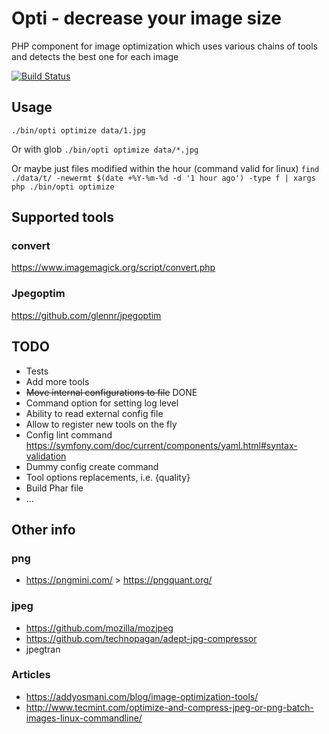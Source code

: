# Opti - decrease your image size
PHP component for image optimization which uses various chains of tools and detects the best one for each image

[![Build Status](https://travis-ci.org/rdeanar/opti.svg?branch=master)](https://travis-ci.org/rdeanar/opti)


## Usage

`./bin/opti optimize data/1.jpg`

Or with glob
`./bin/opti optimize data/*.jpg`

Or maybe just files modified within the hour (command valid for linux)
`find ./data/t/ -newermt $(date +%Y-%m-%d -d '1 hour ago') -type f | xargs php ./bin/opti optimize`

## Supported tools

### convert
https://www.imagemagick.org/script/convert.php

### Jpegoptim
https://github.com/glennr/jpegoptim


## TODO
* Tests
* Add more tools
* ~~Move internal configurations to file~~ DONE
* Command option for setting log level
* Ability to read external config file
* Allow to register new tools on the fly
* Config lint command https://symfony.com/doc/current/components/yaml.html#syntax-validation
* Dummy config create command
* Tool options replacements, i.e. {quality}
* Build Phar file
* ...


## Other info

### png
* https://pngmini.com/ > https://pngquant.org/


### jpeg
* https://github.com/mozilla/mozjpeg
* https://github.com/technopagan/adept-jpg-compressor
* jpegtran

### Articles
* https://addyosmani.com/blog/image-optimization-tools/
* http://www.tecmint.com/optimize-and-compress-jpeg-or-png-batch-images-linux-commandline/
